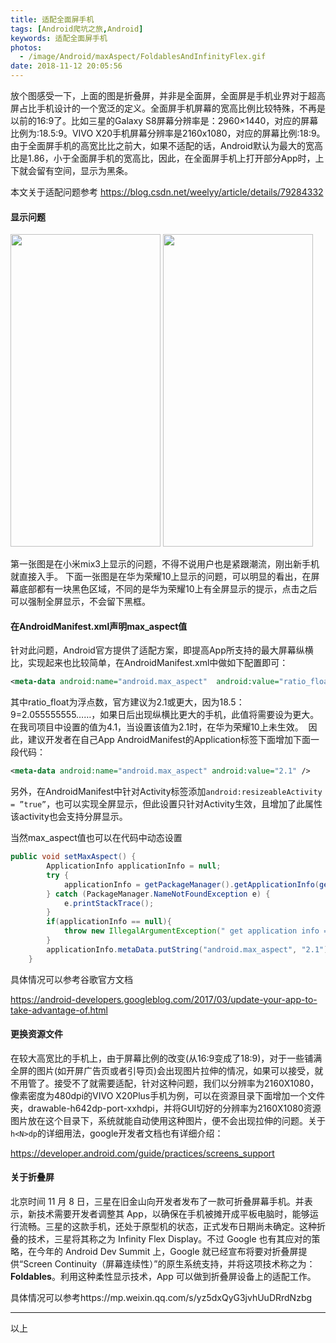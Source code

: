 ```yaml
---
title: 适配全面屏手机
tags: [Android爬坑之旅,Android]
keywords: 适配全面屏手机
photos:
  - /image/Android/maxAspect/FoldablesAndInfinityFlex.gif
date: 2018-11-12 20:05:56
---
```


放个图感受一下，上面的图是折叠屏，并非是全面屏，全面屏是手机业界对于超高屏占比手机设计的一个宽泛的定义。全面屏手机屏幕的宽高比例比较特殊，不再是以前的16:9了。比如三星的Galaxy S8屏幕分辨率是：2960×1440，对应的屏幕比例为:18.5:9。VIVO X20手机屏幕分辨率是2160x1080，对应的屏幕比例:18:9。由于全面屏手机的高宽比比之前大，如果不适配的话，Android默认为最大的宽高比是1.86，小于全面屏手机的宽高比，因此，在全面屏手机上打开部分App时，上下就会留有空间，显示为黑条。

本文关于适配问题参考 https://blog.csdn.net/weelyy/article/details/79284332

<!--more-->

#### 显示问题


<img src="/image/Android/maxAspect/max_aspect.png" height="500" width="240" />
<img src="/image/Android/maxAspect/max_aspect1.jpg" height="500" width="240" />


第一张图是在小米mix3上显示的问题，不得不说用户也是紧跟潮流，刚出新手机就直接入手。
下面一张图是在华为荣耀10上显示的问题，可以明显的看出，在屏幕底部都有一块黑色区域，不同的是华为荣耀10上有全屏显示的提示，点击之后可以强制全屏显示，不会留下黑框。


#### 在AndroidManifest.xml声明max_aspect值

针对此问题，Android官方提供了适配方案，即提高App所支持的最大屏幕纵横比，实现起来也比较简单，在AndroidManifest.xml中做如下配置即可：

``` xml
<meta-data android:name="android.max_aspect"  android:value="ratio_float"/>
```

其中ratio_float为浮点数，官方建议为2.1或更大，因为18.5：9=2.055555555……，如果日后出现纵横比更大的手机，此值将需要设为更大。在我司项目中设置的值为4.1，当设置该值为2.1时，在华为荣耀10上未生效。  因此，建议开发者在自己App AndroidManifest的Application标签下面增加下面一段代码：

``` xml
<meta-data android:name="android.max_aspect" android:value="2.1" />
```

另外，在AndroidManifest中针对Activity标签添加`android:resizeableActivity = ”true”`，也可以实现全屏显示，但此设置只针对Activity生效，且增加了此属性该activity也会支持分屏显示。

当然max_aspect值也可以在代码中动态设置

``` java
public void setMaxAspect() {
        ApplicationInfo applicationInfo = null;
        try {
            applicationInfo = getPackageManager().getApplicationInfo(getPackageName(), PackageManager.GET_META_DATA);
        } catch (PackageManager.NameNotFoundException e) {
            e.printStackTrace();
        }
        if(applicationInfo == null){
            throw new IllegalArgumentException(" get application info = null, has no meta data! ");
        }
        applicationInfo.metaData.putString("android.max_aspect", "2.1");
    }
```

具体情况可以参考谷歌官方文档

https://android-developers.googleblog.com/2017/03/update-your-app-to-take-advantage-of.html



#### 更换资源文件

在较大高宽比的手机上，由于屏幕比例的改变(从16:9变成了18:9)，对于一些铺满全屏的图片(如开屏广告页或者引导页)会出现图片拉伸的情况，如果可以接受，就不用管了。接受不了就需要适配，针对这种问题，我们以分辨率为2160X1080，像素密度为480dpi的VIVO X20Plus手机为例，可以在资源目录下面增加一个文件夹，drawable-h642dp-port-xxhdpi，并将GUI切好的分辨率为2160X1080资源图片放在这个目录下，系统就能自动使用这种图片，便不会出现拉伸的问题。关于`h<N>dp`的详细用法，google开发者文档也有详细介绍：

https://developer.android.com/guide/practices/screens_support



#### 关于折叠屏

北京时间 11 月 8 日，三星在旧金山向开发者发布了一款可折叠屏幕手机。并表示，新技术需要开发者调整其 App，以确保在手机被摊开成平板电脑时，能够运行流畅。三星的这款手机，还处于原型机的状态，正式发布日期尚未确定。这种折叠的技术，三星将其称之为 Infinity Flex Display。不过 Google 也有其应对的策略，在今年的 Android Dev Summit 上，Google 就已经宣布将要对折叠屏提供“Screen Continuity（屏幕连续性）”的原生系统支持，并将这项技术称之为：**Foldables**。利用这种柔性显示技术，App 可以做到折叠屏设备上的适配工作。

具体情况可以参考https://mp.weixin.qq.com/s/yz5dxQyG3jvhUuDRrdNzbg

----

以上

